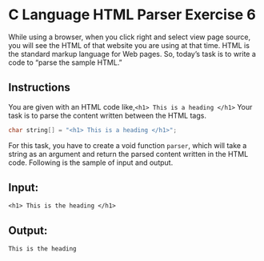 # C Language HTML Parser Exercise 6
While using a browser, when you click right and select view page source, you will see the HTML of that website you are using at that time. HTML is the standard markup language for Web pages. So, today’s task is to write a code to “parse the sample HTML.”

## Instructions
You are given with an HTML code like,``` <h1> This is a heading </h1> ``` Your task is to parse the content written between the HTML tags. 

``` c
char string[] = "<h1> This is a heading </h1>";
```

For this task, you have to create a void function ``` parser ```, which will take a string as an argument and return the parsed content written in the HTML code. Following is the sample of input and output.

## Input:
```
<h1> This is the heading </h1>
```
 


 

## Output:
```
This is the heading
```
